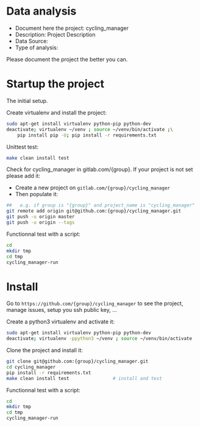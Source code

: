 # Data analysis
- Document here the project: cycling_manager
- Description: Project Description
- Data Source:
- Type of analysis:

Please document the project the better you can.

# Startup the project

The initial setup.

Create virtualenv and install the project:
```bash
sudo apt-get install virtualenv python-pip python-dev
deactivate; virtualenv ~/venv ; source ~/venv/bin/activate ;\
    pip install pip -U; pip install -r requirements.txt
```

Unittest test:
```bash
make clean install test
```

Check for cycling_manager in gitlab.com/{group}.
If your project is not set please add it:

- Create a new project on `gitlab.com/{group}/cycling_manager`
- Then populate it:

```bash
##   e.g. if group is "{group}" and project_name is "cycling_manager"
git remote add origin git@github.com:{group}/cycling_manager.git
git push -u origin master
git push -u origin --tags
```

Functionnal test with a script:

```bash
cd
mkdir tmp
cd tmp
cycling_manager-run
```

# Install

Go to `https://github.com/{group}/cycling_manager` to see the project, manage issues,
setup you ssh public key, ...

Create a python3 virtualenv and activate it:

```bash
sudo apt-get install virtualenv python-pip python-dev
deactivate; virtualenv -ppython3 ~/venv ; source ~/venv/bin/activate
```

Clone the project and install it:

```bash
git clone git@github.com:{group}/cycling_manager.git
cd cycling_manager
pip install -r requirements.txt
make clean install test                # install and test
```
Functionnal test with a script:

```bash
cd
mkdir tmp
cd tmp
cycling_manager-run
```
